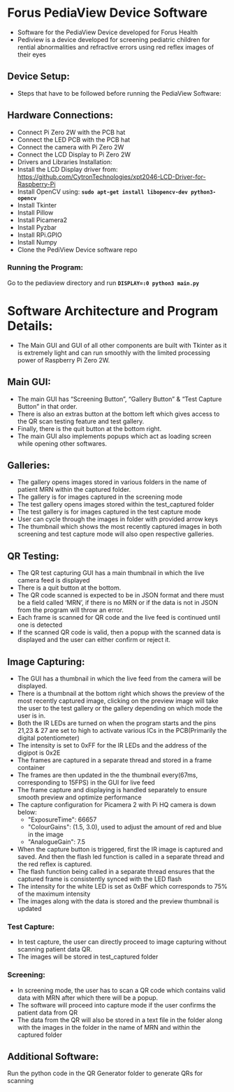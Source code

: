 # Forus PediaView Device Software
- Software for the PediaView Device developed for Forus Health
- Pediview is a device developed for screening pediatric children for rential abnormalities and refractive errors using red reflex images of their eyes

## Device Setup:
- Steps that have to be followed before running the PediaView Software:
## Hardware Connections:
- Connect Pi Zero 2W with the PCB hat
- Connect the LED PCB with the PCB hat
- Connect the camera with Pi Zero 2W
- Connect the LCD Display to Pi Zero 2W
- Drivers and Libraries Installation:
- Install the LCD Display driver from: https://github.com/CytronTechnologies/xpt2046-LCD-Driver-for-Raspberry-Pi
- Install OpenCV using: **`sudo apt-get install libopencv-dev python3-opencv`**
- Install Tkinter
- Install Pillow
- Install Picamera2
- Install Pyzbar
- Install RPi.GPIO
- Install Numpy
- Clone the PediView Device software repo

### Running the Program:
Go to the pediaview directory and run **`DISPLAY=:0 python3 main.py`**
# Software Architecture and Program Details:
- The Main GUI and GUI of all other components are built with Tkinter as it is extremely light and can run smoothly with the limited processing power of Raspberry Pi Zero 2W.

## Main GUI:
- The main GUI has “Screening Button”, “Gallery Button” & “Test Capture Button” in that order.
- There is also an extras button at the bottom left which gives access to the QR scan testing feature and test gallery.
- Finally, there is the quit button at the bottom right.
- The main GUI also implements popups which act as loading screen while opening other softwares.


## Galleries:
- The gallery opens images stored in various folders in the name of patient MRN within the captured folder.
- The gallery is for images captured in the screening mode
- The test gallery opens images stored within the test_captured folder
- The test gallery is for images captured in the test capture mode
- User can cycle through the images in folder with provided arrow keys
- The thumbnail which shows the most recently captured images in both screening and test capture mode will also open respective galleries.


## QR Testing:
- The QR test capturing GUI has a main thumbnail in which the live camera feed is displayed
- There is a quit button at the bottom.
- The QR code scanned is expected to be in JSON format and there must be a field called ‘MRN’, if there is no MRN or if the data is not in JSON from the program will throw an error.
- Each frame is scanned for QR code and the live feed is continued until one is detected
- If the scanned QR code is valid, then a popup with the scanned data is displayed and the user can either confirm or reject it.


## Image Capturing:
- The GUI has a thumbnail in which the live feed from the camera will be displayed.
- There is a thumbnail at the bottom right which shows the preview of the most recently captured image, clicking on the preview image will take the user to the test gallery or the gallery depending on which mode the user is in.
- Both the IR LEDs are turned on when the program starts and the pins 21,23 & 27 are set to high to activate various ICs in the PCB(Primarily the digital potentiometer)
- The intensity is set to 0xFF for the IR LEDs and the address of the digipot is 0x2E
- The frames are captured in a separate thread and stored in a frame container
- The frames are then updated in the the thumbnail every(67ms, corresponding to 15FPS) in the GUI for live feed
- The frame capture and displaying is handled separately to ensure smooth preview and optimize performance
- The capture configuration for Picamera 2 with Pi HQ camera is down below:
  - "ExposureTime": 66657
  - "ColourGains": (1.5, 3.0), used to adjust the amount of red and blue in the image
  - "AnalogueGain": 7.5
- When the capture button is triggered, first the IR image is captured and saved. And then the flash led function is called in a separate thread and the red reflex is captured.
- The flash function being called in a separate thread ensures that the captured frame is consistently synced with the LED flash
- The intensity for the white LED is set as 0xBF which corresponds to 75% of the maximum intensity
- The images along with the data is stored and the preview thumbnail is updated




### Test Capture:
- In test capture, the user can directly proceed to image capturing without scanning patient data QR.
- The images will be stored in test_captured folder
### Screening:
- In screening mode, the user has to scan a QR code which contains valid data with MRN after which there will be a popup.
- The software will proceed into capture mode if the user confirms the patient data from QR
- The data from the QR will also be stored in a text file in the folder along with the images in the folder in the name of MRN and within the captured folder

## Additional Software:
Run the python code in the QR Generator folder to generate QRs for scanning
	

